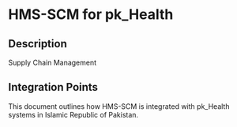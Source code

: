 # HMS-SCM for pk_Health

## Description

Supply Chain Management

## Integration Points

This document outlines how HMS-SCM is integrated with pk_Health systems in Islamic Republic of Pakistan.
